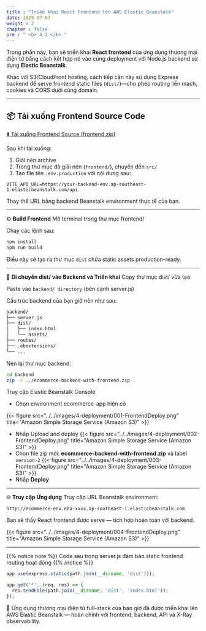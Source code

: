 ```yaml
---
title : "Triển khai React Frontend lên AWS Elastic Beanstalk"
date: 2025-07-07
weight : 2
chapter : false
pre : " <b> 4.2 </b> "
---
```


Trong phần này, bạn sẽ triển khai **React frontend** của ứng dụng thương mại điện tử bằng cách kết hợp nó vào cùng deployment với Node.js backend sử dụng **Elastic Beanstalk**.

Khác với S3/CloudFront hosting, cách tiếp cận này sử dụng Express backend để serve frontend static files (`dist/`)—cho phép routing liền mạch, cookies và CORS dưới cùng domain.

---

## 📦 Tải xuống Frontend Source Code

[⬇️ Tải xuống Frontend Source (frontend.zip)](./../../downloads/ecommerce-frontend.zip)

Sau khi tải xuống:

1. Giải nén archive  
2. Trong thư mục đã giải nén (`frontend/`), chuyển đến `src/`  
3. Tạo file tên `.env.production` với nội dung sau:

```env
VITE_API_URL=https://your-backend-env.ap-southeast-1.elasticbeanstalk.com/api
```
Thay thế URL bằng backend Beanstalk environment thực tế của bạn.

---

⚙️ **Build Frontend**
Mở terminal trong thư mục frontend/

Chạy các lệnh sau:

```bash
npm install
npm run build
```
Điều này sẽ tạo ra thư mục `dist` chứa static assets production-ready.

---

🚀 **Di chuyển dist/ vào Backend và Triển khai**
Copy thư mục dist/ vừa tạo

Paste vào `backend/ directory` (bên cạnh server.js)

Cấu trúc backend của bạn giờ nên như sau:

```bash
backend/
├── server.js
├── dist/
│   ├── index.html
│   └── assets/
├── routes/
├── .ebextensions/
└── ...
```

Nén lại thư mục backend:

```bash
cd backend
zip -r ../ecommerce-backend-with-frontend.zip .
```

Truy cập Elastic Beanstalk Console

- Chọn environment ecommerce-app hiện có



{{< figure src="../../images/4-deployment/001-FrontendDeploy.png" title="Amazon Simple Storage Service (Amazon S3)" >}}
- Nhấp Upload and deploy
{{< figure src="../../images/4-deployment/002-FrontendDeploy.png" title="Amazon Simple Storage Service (Amazon S3)" >}}
- Chọn file zip mới: **ecommerce-backend-with-frontend.zip** và label `version-2`
{{< figure src="../../images/4-deployment/003-FrontendDeploy.png" title="Amazon Simple Storage Service (Amazon S3)" >}}
- Nhấp **Deploy**
---

🌐 **Truy cập Ứng dụng**
Truy cập URL Beanstalk environment:

```http
http://ecommerce-env.eba-xxxx.ap-southeast-1.elasticbeanstalk.com
```
Bạn sẽ thấy React frontend được serve — tích hợp hoàn toàn với backend.

{{< figure src="../../images/4-deployment/004-FrontendDeploy.png" title="Amazon Simple Storage Service (Amazon S3)" >}}

---

{{% notice note %}}
Code sau trong server.js đảm bảo static frontend routing hoạt động
{{% /notice %}}


```js
app.use(express.static(path.join(__dirname, 'dist')));

app.get('*', (req, res) => {
  res.sendFile(path.join(__dirname, 'dist', 'index.html'));
});
```

🎉 Ứng dụng thương mại điện tử full-stack của bạn giờ đã được triển khai lên AWS Elastic Beanstalk — hoàn chỉnh với frontend, backend, API và X-Ray observability.


